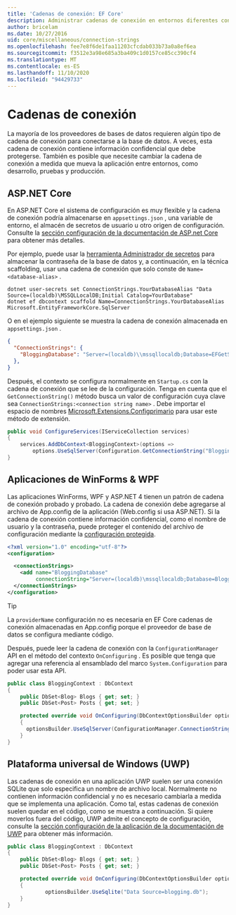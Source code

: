 ```yaml
---
title: 'Cadenas de conexión: EF Core'
description: Administrar cadenas de conexión en entornos diferentes con Entity Framework Core
author: bricelam
ms.date: 10/27/2016
uid: core/miscellaneous/connection-strings
ms.openlocfilehash: fee7e8f6de1faa11203cfcdab033b73a0a8ef6ea
ms.sourcegitcommit: f3512e3a98e685a3ba409c1d0157ce85cc390cf4
ms.translationtype: MT
ms.contentlocale: es-ES
ms.lasthandoff: 11/10/2020
ms.locfileid: "94429733"
---
```

# <a name="connection-strings"></a>Cadenas de conexión

La mayoría de los proveedores de bases de datos requieren algún tipo de cadena de conexión para conectarse a la base de datos. A veces, esta cadena de conexión contiene información confidencial que debe protegerse. También es posible que necesite cambiar la cadena de conexión a medida que mueva la aplicación entre entornos, como desarrollo, pruebas y producción.

## <a name="aspnet-core"></a>ASP.NET Core

En ASP.NET Core el sistema de configuración es muy flexible y la cadena de conexión podría almacenarse en `appsettings.json` , una variable de entorno, el almacén de secretos de usuario u otro origen de configuración. Consulte la [sección configuración de la documentación de ASP.net Core](/aspnet/core/fundamentals/configuration) para obtener más detalles.

Por ejemplo, puede usar la [herramienta Administrador de secretos](/aspnet/core/security/app-secrets#secret-manager) para almacenar la contraseña de la base de datos y, a continuación, en la técnica scaffolding, usar una cadena de conexión que solo conste de `Name=<database-alias>` .

```dotnetcli
dotnet user-secrets set ConnectionStrings.YourDatabaseAlias "Data Source=(localdb)\MSSQLLocalDB;Initial Catalog=YourDatabase"
dotnet ef dbcontext scaffold Name=ConnectionStrings.YourDatabaseAlias Microsoft.EntityFrameworkCore.SqlServer
```

O en el ejemplo siguiente se muestra la cadena de conexión almacenada en `appsettings.json` .

```json
{
  "ConnectionStrings": {
    "BloggingDatabase": "Server=(localdb)\\mssqllocaldb;Database=EFGetStarted.ConsoleApp.NewDb;Trusted_Connection=True;"
  },
}
```

Después, el contexto se configura normalmente en `Startup.cs` con la cadena de conexión que se lee de la configuración. Tenga en cuenta que el `GetConnectionString()` método busca un valor de configuración cuya clave sea `ConnectionStrings:<connection string name>` . Debe importar el espacio de nombres [Microsoft.Extensions.Configprimario](/dotnet/api/microsoft.extensions.configuration) para usar este método de extensión.

```csharp
public void ConfigureServices(IServiceCollection services)
{
    services.AddDbContext<BloggingContext>(options =>
        options.UseSqlServer(Configuration.GetConnectionString("BloggingDatabase")));
}
```

## <a name="winforms--wpf-applications"></a>Aplicaciones de WinForms & WPF

Las aplicaciones WinForms, WPF y ASP.NET 4 tienen un patrón de cadena de conexión probado y probado. La cadena de conexión debe agregarse al archivo de App.config de la aplicación (Web.config si usa ASP.NET). Si la cadena de conexión contiene información confidencial, como el nombre de usuario y la contraseña, puede proteger el contenido del archivo de configuración mediante la [configuración protegida](/dotnet/framework/data/adonet/connection-strings-and-configuration-files#encrypting-configuration-file-sections-using-protected-configuration).

```xml
<?xml version="1.0" encoding="utf-8"?>
<configuration>

  <connectionStrings>
    <add name="BloggingDatabase"
         connectionString="Server=(localdb)\mssqllocaldb;Database=Blogging;Trusted_Connection=True;" />
  </connectionStrings>
</configuration>
```

> [!TIP]
> La `providerName` configuración no es necesaria en EF Core cadenas de conexión almacenadas en App.config porque el proveedor de base de datos se configura mediante código.

Después, puede leer la cadena de conexión con la `ConfigurationManager` API en el método del contexto `OnConfiguring` . Es posible que tenga que agregar una referencia al ensamblado del marco `System.Configuration` para poder usar esta API.

```csharp
public class BloggingContext : DbContext
{
    public DbSet<Blog> Blogs { get; set; }
    public DbSet<Post> Posts { get; set; }

    protected override void OnConfiguring(DbContextOptionsBuilder optionsBuilder)
    {
      optionsBuilder.UseSqlServer(ConfigurationManager.ConnectionStrings["BloggingDatabase"].ConnectionString);
    }
}
```

## <a name="universal-windows-platform-uwp"></a>Plataforma universal de Windows (UWP)

Las cadenas de conexión en una aplicación UWP suelen ser una conexión SQLite que solo especifica un nombre de archivo local. Normalmente no contienen información confidencial y no es necesario cambiarla a medida que se implementa una aplicación. Como tal, estas cadenas de conexión suelen quedar en el código, como se muestra a continuación. Si quiere moverlos fuera del código, UWP admite el concepto de configuración, consulte la [sección configuración de la aplicación de la documentación de UWP](/windows/uwp/app-settings/store-and-retrieve-app-data) para obtener más información.

```csharp
public class BloggingContext : DbContext
{
    public DbSet<Blog> Blogs { get; set; }
    public DbSet<Post> Posts { get; set; }

    protected override void OnConfiguring(DbContextOptionsBuilder optionsBuilder)
    {
            optionsBuilder.UseSqlite("Data Source=blogging.db");
    }
}
```
